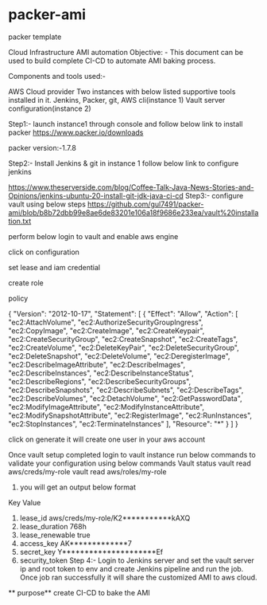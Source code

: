 # packer-ami
packer template

Cloud Infrastructure AMI automation 
Objective: -
This document can be used to build complete CI-CD to automate AMI baking process.

Components and tools used:-

AWS Cloud provider
Two instances with below listed supportive tools installed in it. 
Jenkins, Packer, git, AWS cli(instance 1)
Vault server configuration(instance 2)

Step1:- 
launch instance1 through console and follow below link to install packer 
https://www.packer.io/downloads

packer version:-1.7.8

Step2:- 
Install Jenkins & git in instance 1 follow below link to configure jenkins 

https://www.theserverside.com/blog/Coffee-Talk-Java-News-Stories-and-Opinions/jenkins-ubuntu-20-install-git-jdk-java-ci-cd
Step3:- configure vault using below steps
https://github.com/gul7491/packer-ami/blob/b8b72dbb99e8ae6de83201e106a18f9686e233ea/vault%20installation.txt

perform below 
login to vault and enable aws engine
 
click on configuration
 
set lease and iam credential 
 
create role
 
policy 

{
    "Version": "2012-10-17",
    "Statement": [
        {
            "Effect": "Allow",
            "Action": [
                "ec2:AttachVolume",
                "ec2:AuthorizeSecurityGroupIngress",
                "ec2:CopyImage",
                "ec2:CreateImage",
                "ec2:CreateKeypair",
                "ec2:CreateSecurityGroup",
                "ec2:CreateSnapshot",
                "ec2:CreateTags",
                "ec2:CreateVolume",
                "ec2:DeleteKeyPair",
                "ec2:DeleteSecurityGroup",
                "ec2:DeleteSnapshot",
                "ec2:DeleteVolume",
                "ec2:DeregisterImage",
                "ec2:DescribeImageAttribute",
                "ec2:DescribeImages",
                "ec2:DescribeInstances",
                "ec2:DescribeInstanceStatus",
                "ec2:DescribeRegions",
                "ec2:DescribeSecurityGroups",
                "ec2:DescribeSnapshots",
                "ec2:DescribeSubnets",
                "ec2:DescribeTags",
                "ec2:DescribeVolumes",
                "ec2:DetachVolume",
                "ec2:GetPasswordData",
                "ec2:ModifyImageAttribute",
                "ec2:ModifyInstanceAttribute",
                "ec2:ModifySnapshotAttribute",
                "ec2:RegisterImage",
                "ec2:RunInstances",
                "ec2:StopInstances",
                "ec2:TerminateInstances"
            ],
            "Resource": "*"
        }
    ]
}

click on generate it will create one user in your aws account




 
 

Once vault setup completed login to vault instance run below commands to validate your configuration using below commands
Vault status 
vault read aws/creds/my-role
vault read aws/roles/my-role
1.	you will get an output below format 



Key                Value
1.	lease_id           aws/creds/my-role/K2***********kAXQ
2.	lease_duration     768h
3.	lease_renewable    true
4.	access_key         AK*************7
5.	secret_key         Y*********************Ef
6.	security_token     <nil>
Step 4:-
Login to Jenkins server and set the vault server ip and root token to env and create Jenkins pipeline and run the job. Once job ran successfully it will share the customized AMI to aws cloud.
 
** purpose** 
 create CI-CD to bake the AMI 
